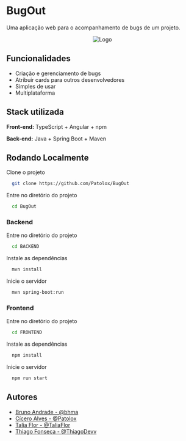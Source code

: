 
# BugOut

Uma aplicação web para o acompanhamento de bugs de um projeto.


<p align="center">
  <img alt="Logo" src="https://user-images.githubusercontent.com/47438099/168447315-35b0fad4-0ded-45a5-b5be-1c41665a8eae.jpeg" />
</p>

## Funcionalidades

- Criação e gerenciamento de bugs
- Atribuir cards para outros desenvolvedores
- Simples de usar
- Multiplataforma


## Stack utilizada

**Front-end:** TypeScript + Angular + npm

**Back-end:** Java + Spring Boot + Maven


## Rodando Localmente

Clone o projeto

```bash
  git clone https://github.com/Patolox/BugOut
```

Entre no diretório do projeto

```bash
  cd BugOut
```

### Backend

Entre no diretório do projeto

```bash 
  cd BACKEND
```

Instale as dependências

```bash
  mvn install
```

Inicie o servidor

```bash
  mvn spring-boot:run
```

### Frontend

Entre no diretório do projeto

```bash 
  cd FRONTEND
```

Instale as dependências

```bash
  npm install
```

Inicie o servidor

```bash
  npm run start
```


## Autores

- [Bruno Andrade - @bhma](https://www.github.com/bhma)
- [Cícero Alves - @Patolox](https://www.github.com/Patolox)
- [Talia Flor - @TaliaFlor](https://www.github.com/TaliaFlor)
- [Thiago Fonseca - @ThiagoDevv](https://www.github.com/ThiagoDevv)


